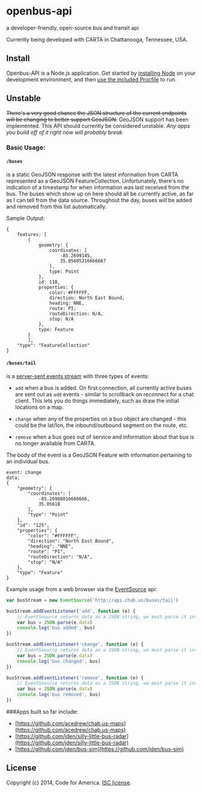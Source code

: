 # openbus-api
a developer-friendly, open-source bus and transit api

Currently being developed with CARTA in Chattanooga, Tennessee, USA.


## Install

Openbus-API is a Node.js application. Get started by [installing Node](https://github.com/codeforamerica/howto/blob/master/Node.js.md) on your development environment, and then [use the included Procfile](https://github.com/codeforamerica/howto/blob/master/Procfile.md) to run.


## Unstable


~~There's a very good chance the JSON structure of the current endpoints will be changing to better support GeoJSON.~~
GeoJSON support has been implemented.
This API should currently be considered unstable. *Any apps you build off of it right now will probably break*

### Basic Usage:

#### `/buses`
is a static GeoJSON response with the latest information from
CARTA represented as a GeoJSON FeatureCollection. Unfortunately, there's no indication of a timestamp for when
information was last received from the bus. The buses which show up on
here should all be currently active, as far as I can tell from the data
source. Throughout the day, buses will be added and removed from this
list automatically.

Sample Output:
```
{
    features: [
        {
            geometry: {
                coordinates: [
                    -85.2699145,
                    35.05605216666667
                ],
                type: Point
            },
            id: 118,
            properties: {
                color: #FFFFFF,
                direction: North East Bound,
                heading: NNE,
                route: PI,
                routeDirection: N/A,
                stop: N/A
            },
            type: Feature
        }
        ],
    "type": "FeatureCollection"
}
```

 

#### `/buses/tail`
is a [server-sent events
stream](https://developer.mozilla.org/en-US/docs/Server-sent_events/Using_server-sent_events#Event_stream_format)
with three types of events:

-   `add` when a bus is added. On first connection, all currently active
    buses are sent out as `add` events - similar to scrollback on
    reconnect for a chat client. This lets you do things immediately,
    such as draw the initial locations on a map.

-   `change` when any of the properties on a bus object are changed -
    this could be the lat/lon, the inbound/outbound segment on the
    route, etc.

-   `remove` when a bus goes out of service and information about that
    bus is no longer available from CARTA.

The body of the event is a GeoJSON Feature with information pertaining to an individual bus.

```
event: change
data:
{
    "geometry": {
        "coordinates": [
            -85.26986016666666, 
            35.05618
        ], 
        "type": "Point"
    }, 
    "id": "125", 
    "properties": {
        "color": "#FFFFFF", 
        "direction": "North East Bound", 
        "heading": "NNE", 
        "route": "PI", 
        "routeDirection": "N/A", 
        "stop": "N/A"
    }, 
    "type": "Feature"
}

```

Example usage from a web browser via the [EventSource](https://developer.mozilla.org/en-US/docs/Server-sent_events/Using_server-sent_events) api:

```js
var busStream = new EventSource('http://api.chab.us/buses/tail')

busStream.addEventListener('add', function (e) {
    // EventSouurce returns data as a JSON string, we must parse it into an Object
    var bus = JSON.parse(e.data)
    console.log('bus added', bus)
})

busStream.addEventListener('change', function (e) {
    // EventSouurce returns data as a JSON string, we must parse it into an Object
    var bus = JSON.parse(e.data)
    console.log('bus changed', bus)
})

busStream.addEventListener('remove', function (e) {
    // EventSouurce returns data as a JSON string, we must parse it into an Object
    var bus = JSON.parse(e.data)
    console.log('bus removed', bus)
})
```

###Apps built so far include:

-   [https://github.com/acedrew/chab.us-maps](https://github.com/acedrew/chab.us-maps)
-   [https://github.com/jden/silly-little-bus-radar](https://github.com/jden/silly-little-bus-radar)
-   [https://github.com/jden/bus-sim](https://github.com/jden/bus-sim)

## License
Copyright (c) 2014, Code for America. [ISC license](LICENSE.md).
